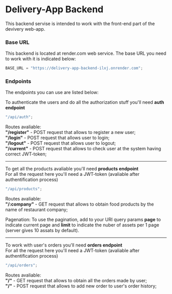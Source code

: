# Delivery-App Backend

This backend servise is intended to work with the front-end part of the devivery web-app.

### Base URL

This backend is located at render.com web service.
The base URL you need to work with it is indicated below:

```javascript
BASE_URL = "https://delivery-app-backend-ilxj.onrender.com";
```

### Endpoints

The endpoints you can use are listed below:

To authenticate the users and do all the authorization stuff you'll need **auth endpoint**

```javascript
"/api/auth";
```

Routes avaliable:  
**"/register"** - POST request that allows to register a new user;  
**"/login"** - POST request that allows user to login;  
**"/logout"** - POST request that allows user to logout;  
**"/current"** - POST request that allows to check user at the system having correct JWT-token;

---

To get all the products avaliable you'll need **products endpoint**  
For all the request here you'll need a JWT-token (avaliable after authentification process)

```javascript
"/api/products";
```

Routes avaliable:  
**"/:company"** - GET request that allows to obtain food products by the name of restaurant company;

Pagenation:
To use the pagination, add to your URI query params **page** to indicate current page and **limit** to indicate the nuber of assets per 1 page (server gives 10 assats by default).

---

To work with user's orders you'll need **orders endpoint**  
For all the request here you'll need a JWT-token (avaliable after authentification process)

```javascript
"/api/orders";
```

Routes avaliable:  
**"/"** - GET request that allows to obtain all the orders made by user;  
**"/"** - POST request that allows to add new order to user's order history;
